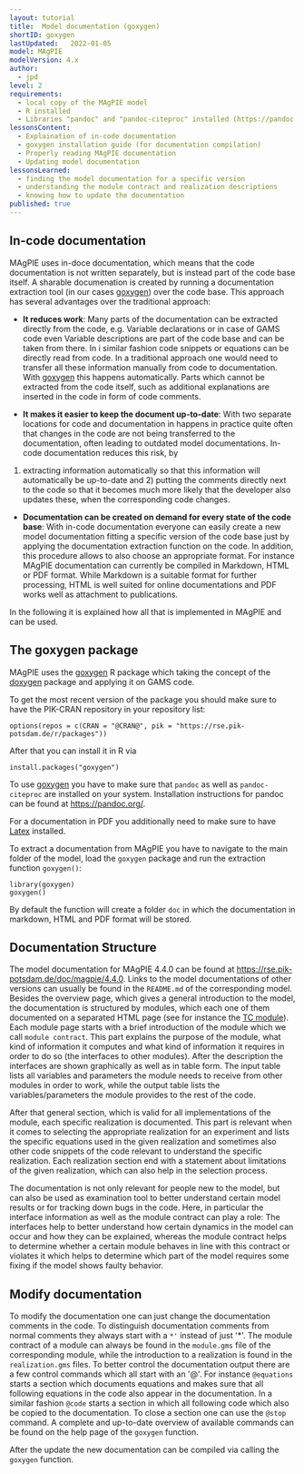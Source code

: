 ```yaml
---
layout: tutorial
title:  Model documentation (goxygen)
shortID: goxygen
lastUpdated:   2022-01-05
model: MAgPIE
modelVersion: 4.x
author:
  - jpd
level: 2
requirements:
  - local copy of the MAgPIE model
  - R installed
  - Libraries "pandoc" and "pandoc-citeproc" installed (https://pandoc.org)
lessonsContent:
  - Explaination of in-code documentation
  - goxygen installation guide (for documentation compilation)
  - Properly reading MAgPIE documentation
  - Updating model documentation
lessonsLearned:
  - finding the model documentation for a specific version
  - understanding the module contract and realization descriptions
  - knowing how to update the documentation
published: true
---
```


## In-code documentation
MAgPIE uses in-doce documentation, which means that the code documentation is
not written separately, but is instead part of the code base itself. A sharable
documenation is created by running a documentation extraction tool (in our cases
[goxygen]) over the code base.
This approach has several advantages over the traditional approach:

* **It reduces work**: Many parts of the documentation can be extracted directly
from the code, e.g. Variable declarations or in case of GAMS code even Variable
descriptions are part of the code base and can be taken from there. In i similar
fashion code snippets or equations can be directly read from code. In a traditional
approach one would need to transfer all these information manually from code to
documentation. With [goxygen] this happens automatically.
Parts which cannot be extracted from the code itself, such as additional
explanations are inserted in the code in form of code comments.

* **It makes it easier to keep the document up-to-date**: With two separate
locations for code and documentation in happens in practice quite often that
changes in the code are not being transferred to the documentation, often leading
to outdated model documentations. In-code documentation reduces this risk, by
1) extracting information automatically so that this information will automatically
  be up-to-date and 2) putting the comments directly next to the code so that
  it becomes much more likely that the developer also updates these, when the
  corresponding code changes.

* **Documentation can be created on demand for every state of the code base**:
With in-code documentation everyone can easily create a new model documentation
fitting a specific version of the code base just by applying the documentation
extraction function on the code. In addition, this procedure allows to also
choose an appropriate format. For instance MAgPIE documentation can currently
be compiled in Markdown, HTML or PDF format. While Markdown is a suitable format
for further processing, HTML is well suited for online documentations and PDF
works well as attachment to publications.

In the following it is explained how all that is implemented in MAgPIE and
can be used.

## The goxygen package

MAgPIE uses the [goxygen] R package which taking the concept of the
[doxygen](https://www.doxygen.nl) package and applying it on GAMS code.

To get the most recent version of the package you should make sure
to have the PIK-CRAN repository in your repository list:

```
options(repos = c(CRAN = "@CRAN@", pik = "https://rse.pik-potsdam.de/r/packages"))
```

After that you can install it in R via

```
install.packages("goxygen")
```

To use [goxygen] you have to make sure that `pandoc` as well as `pandoc-citeproc`
are installed on your system. Installation instructions for pandoc can be found
at https://pandoc.org/.

For a documentation in PDF you additionally need to make sure to have
[Latex](https://www.latex-project.org/) installed.

To extract a documentation from MAgPIE you have to navigate to the main folder
of the model, load the `goxygen` package and run the extraction function
`goxygen()`:

```
library(goxygen)
goxygen()
```
By default the function will create a folder `doc` in which the documentation
in markdown, HTML and PDF format will be stored.

## Documentation Structure
The model documentation for MAgPIE 4.4.0 can be found at <https://rse.pik-potsdam.de/doc/magpie/4.4.0>.
Links to the model documentations of other versions can usually be found in the
`README.md` of the corresponding model.
Besides the overview page, which gives a general introduction to the model, the
documentation is structured by modules, which each one of them documented on a
separated HTML page (see for instance the [TC module](https://rse.pik-potsdam.de/doc/magpie/4.4.0/13_tc.htm)).
Each module page starts with a brief introduction of the module which we call
`module contract`. This part explains the purpose of the module, what kind of
information it computes and what kind of information it requires in order to do so
(the interfaces to other modules). After the description the interfaces are shown
graphically as well as in table form. The input table lists all variables and
parameters the module needs to receive from other modules in order to work,
while the output table lists the variables/parameters the module provides to
the rest of the code.

After that general section, which is valid for all implementations of the module,
each specific realization is documented. This part is relevant when it comes to
selecting the appropriate realization for an experiment and lists the specific
equations used in the given realization and sometimes also other code snippets
of the code relevant to understand the specific realization. Each realization
section end with a statement about limitations of the given realization, which
can also help in the selection process.

The documentation is not only relevant for people new to the model, but can also
be used as examination tool to better understand certain model results or for
tracking down bugs in the code. Here, in particular the interface information as
well as the module contract can play a role: The interfaces help to better understand
how certain dynamics in the model can occur and how they can be explained, whereas
the module contract helps to determine whether a certain module behaves in line
with this contract or violates it which helps to determine which part of the model
requires some fixing if the model shows faulty behavior.


## Modify documentation

To modify the documentation one can just change the documentation comments in
the code. To distinguish documentation comments from normal comments they
always start with a `*'` instead of just '*'.
The module contract of a module can always be found in the `module.gms` file
of the corresponding module, while the introduction to a realization is found in
the `realization.gms` files.
To better control the documentation output there are a few control commands
which all start with an '@'. For instance `@equations` starts a section which
documents equations and makes sure that all following equations in the code
also appear in the documentation. In a similar fashion `@code` starts a section
in which all following code which also be copied to the documentation. To close
a section one can use the `@stop` command.
A complete and up-to-date overview of available commands can be found on the
help page of the `goxygen` function.

After the update the new documentation can be compiled via calling the
`goxygen` function.


[goxygen]:https://github.com/pik-piam/goxygen
